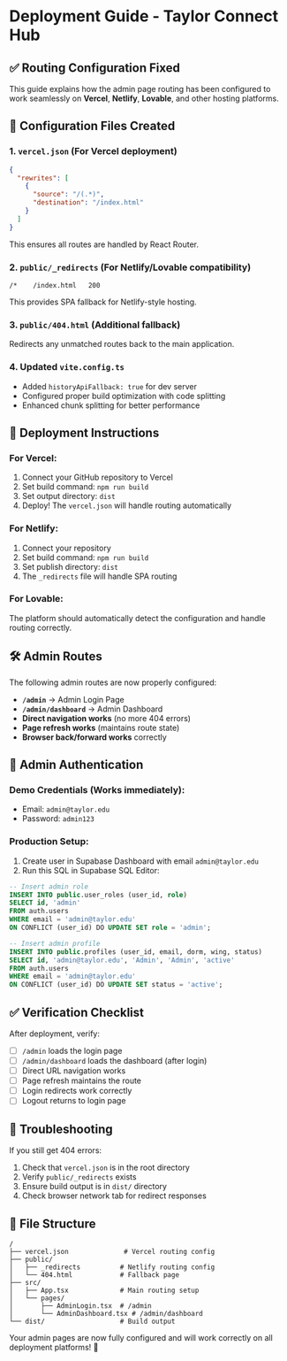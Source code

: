 # Deployment Guide - Taylor Connect Hub

## ✅ Routing Configuration Fixed

This guide explains how the admin page routing has been configured to work seamlessly on **Vercel**, **Netlify**, **Lovable**, and other hosting platforms.

## 🔧 Configuration Files Created

### 1. `vercel.json` (For Vercel deployment)
```json
{
  "rewrites": [
    {
      "source": "/(.*)",
      "destination": "/index.html"
    }
  ]
}
```
This ensures all routes are handled by React Router.

### 2. `public/_redirects` (For Netlify/Lovable compatibility)
```
/*    /index.html   200
```
This provides SPA fallback for Netlify-style hosting.

### 3. `public/404.html` (Additional fallback)
Redirects any unmatched routes back to the main application.

### 4. Updated `vite.config.ts`
- Added `historyApiFallback: true` for dev server
- Configured proper build optimization with code splitting
- Enhanced chunk splitting for better performance

## 🚀 Deployment Instructions

### For Vercel:
1. Connect your GitHub repository to Vercel
2. Set build command: `npm run build`
3. Set output directory: `dist`
4. Deploy! The `vercel.json` will handle routing automatically

### For Netlify:
1. Connect your repository
2. Set build command: `npm run build`
3. Set publish directory: `dist`
4. The `_redirects` file will handle SPA routing

### For Lovable:
The platform should automatically detect the configuration and handle routing correctly.

## 🛠 Admin Routes

The following admin routes are now properly configured:

- **`/admin`** → Admin Login Page
- **`/admin/dashboard`** → Admin Dashboard
- **Direct navigation works** (no more 404 errors)
- **Page refresh works** (maintains route state)
- **Browser back/forward works** correctly

## 🔐 Admin Authentication

### Demo Credentials (Works immediately):
- Email: `admin@taylor.edu`
- Password: `admin123`

### Production Setup:
1. Create user in Supabase Dashboard with email `admin@taylor.edu`
2. Run this SQL in Supabase SQL Editor:
```sql
-- Insert admin role
INSERT INTO public.user_roles (user_id, role)
SELECT id, 'admin'
FROM auth.users 
WHERE email = 'admin@taylor.edu'
ON CONFLICT (user_id) DO UPDATE SET role = 'admin';

-- Insert admin profile
INSERT INTO public.profiles (user_id, email, dorm, wing, status)
SELECT id, 'admin@taylor.edu', 'Admin', 'Admin', 'active'
FROM auth.users 
WHERE email = 'admin@taylor.edu'
ON CONFLICT (user_id) DO UPDATE SET status = 'active';
```

## ✅ Verification Checklist

After deployment, verify:
- [ ] `/admin` loads the login page
- [ ] `/admin/dashboard` loads the dashboard (after login)
- [ ] Direct URL navigation works
- [ ] Page refresh maintains the route
- [ ] Login redirects work correctly
- [ ] Logout returns to login page

## 🐛 Troubleshooting

If you still get 404 errors:
1. Check that `vercel.json` is in the root directory
2. Verify `public/_redirects` exists
3. Ensure build output is in `dist/` directory
4. Check browser network tab for redirect responses

## 📁 File Structure
```
/
├── vercel.json              # Vercel routing config
├── public/
│   ├── _redirects          # Netlify routing config
│   └── 404.html            # Fallback page
├── src/
│   ├── App.tsx             # Main routing setup
│   └── pages/
│       ├── AdminLogin.tsx  # /admin
│       └── AdminDashboard.tsx # /admin/dashboard
└── dist/                   # Build output
```

Your admin pages are now fully configured and will work correctly on all deployment platforms! 🎉